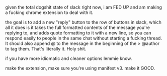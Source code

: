 given the total dogshit state of slack right now, i am FED UP and am making a fucking chrome extension to deal with it.

the goal is to add a new "reply" button to the row of buttons in slack, which all it does is it takes the full formatted contents of the message you're replying to, and adds quote formatting to it with a new line, so you can respond easily to people in the same chat without starting a fucking thread. It should also append @<username> to the message in the beginning of the > @author <quote> to tag them. That's literally it. Holy shit. 

if you have more idiomatic and cleaner options lemmie know. 

make the extension, make sure you're using manifest v3. make it GOOD.